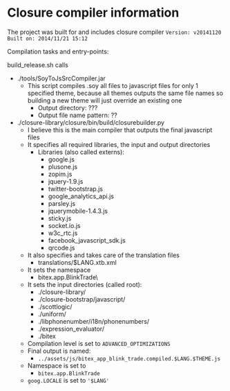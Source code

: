 # Closure compiler information

The project was built for and includes closure compiler `Version: v20141120`
`Built on: 2014/11/21 15:12`

Compilation tasks and entry-points:

build_release.sh calls
* ./tools/SoyToJsSrcCompiler.jar
  * This script compiles .soy all files to javascript files for 
   only 1 specified theme, because all themes outputs the same file 
  names so building a new theme will just override an existing one
    * Output directory: ???
    * Output file name pattern: ??
* ./closure-library/closure/bin/build/closurebuilder.py
  * I believe this is the main compiler that outputs the final javascript files
  * It specifies all required libraries, the input and output directories
    * Libraries (also called externs):
      * google.js
      * plusone.js
      * zopim.js
      * jquery-1.9.js
      * twitter-bootstrap.js
      * google_analytics_api.js
      * parsley.js
      * jquerymobile-1.4.3.js
      * sticky.js
      * socket.io.js
      * w3c_rtc.js
      * facebook_javascript_sdk.js
      * qrcode.js
  * It also specifies and takes care of the translation files
    * translations/$LANG.xtb.xml
  * It sets the namespace
    * bitex.app.BlinkTrade\
  * It sets the input directories (called root):
    * ./closure-library/
    * ./closure-bootstrap/javascript/
    * ./scottlogic/
    * ./uniform/
    * ./libphonenumber/i18n/phonenumbers/
    * ./expression_evaluator/
    * ./bitex
  * Compilation level is set to `ADVANCED_OPTIMIZATIONS`
  * Final output is named:
    * `../assets/js/bitex_app_blink_trade.compiled.$LANG.$THEME.js`
  * Namespace is set to
    * `bitex.app.BlinkTrade`
  * `goog.LOCALE` is set to `'$LANG'`